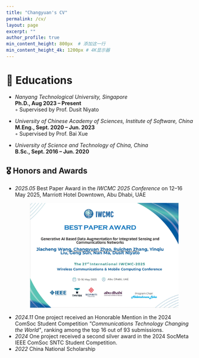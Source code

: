 ```yaml
---
title: "Changyuan's CV"
permalink: /cv/
layout: page
excerpt: ""
author_profile: true
min_content_height: 800px  # 添加这一行
min_content_height_4k: 1200px # 4K显示器
---
```




# 📖 Educations
- *Nanyang Technological University, Singapore*  
**Ph.D., Aug 2023 – Present**  
◦ Supervised by Prof. Dusit Niyato

- *University of Chinese Academy of Sciences, Institute of Software, China* <br/>
**M.Eng., Sept. 2020 – Jun. 2023**  
◦ Supervised by Prof. Bai Xue

- *University of Science and Technology of China, China* <br/>
**B.Sc., Sept. 2016 – Jun. 2020**  




## 🎖 Honors and Awards
- *2025.05* Best Paper Award in the *IWCMC 2025 Conference* on 12–16 May 2025, Marriott Hotel Downtown, Abu Dhabi, UAE
  <p align="center">
  <img src="./images/iwcmc2025.jpg" alt="Best Paper Award" width="400"/>
</p>

 
- *2024.11* One project received an Honorable Mention in the 2024 ComSoc Student Competition *"Communications Technology Changing the World"*, ranking among the top 16 out of 93 submissions.
- *2024* One project received a second silver award in the 2024 SocMeta IEEE ComSoc SNTC Student Competition.
- *2022* China National Scholarship



<div style="min-height: 600px;"></div>

